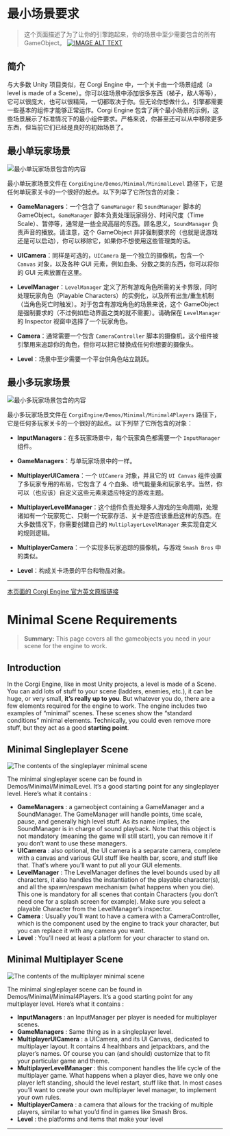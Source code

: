 # 最小场景要求

> 这个页面描述了为了让你的引擎跑起来，你的场景中至少需要包含的所有 GameObject。
[![IMAGE ALT TEXT](http://img.youtube.com/vi/KTkw6N-361s/0.jpg)](https://www.youtube.com/embed/KTkw6N-361s "Corgi Engine Tutorial : Minimal Scene")
## 简介

与大多数 Unity 项目类似，在 Corgi Engine 中，一个关卡由一个场景组成（a level is made of a Scene）。你可以往场景中添加很多东西（梯子，敌人等等），它可以很庞大，也可以很精简，一切都取决于你。但无论你想做什么，引擎都需要一些基本的组件才能够正常运作。Corgi Engine 包含了两个最小场景的示例，这些场景展示了标准情况下的最小组件要求。严格来说，你甚至还可以从中移除更多东西，但当前它们已经是良好的初始场景了。

## 最小单玩家场景

![最小单玩家场景包含的内容](media/15004623902260.jpg)

最小单玩家场景文件在 `CorgiEngine/Demos/Minimal/MinimalLevel` 路径下，它是任何单玩家关卡的一个很好的起点。以下列举了它所包含的对象：

* **GameManagers**：一个包含了 `GameManager` 和 `SoundManager` 脚本的 GameObject。`GameManager` 脚本负责处理玩家得分、时间尺度（Time Scale）、暂停等，通常是一些全局高层的东西。顾名思义，`SoundManager` 负责声音的播放。请注意，这个 GameObject 并非强制要求的（也就是说游戏还是可以启动），你可以移除它，如果你不想使用这些管理类的话。

* **UICamera**：同样是可选的，`UICamera` 是一个独立的摄像机，包含一个 `Canvas` 对象，以及各种 GUI 元素，例如血条、分数之类的东西，你可以将你的 GUI 元素放置在这里。

* **LevelManager**：`LevelManager` 定义了所有游戏角色所需的关卡界限，同时处理玩家角色（Playable Characters）的实例化，以及所有出生/重生机制（当角色死亡时触发）。对于包含有游戏角色的场景来说，这个 GameObject 是强制要求的（不过例如启动界面之类的就不需要）。请确保在 `LevelManager` 的 Inspector 视窗中选择了一个玩家角色。

* **Camera**：通常需要一个包含 `CameraController` 脚本的摄像机，这个组件被引擎用来追踪你的角色，但你可以把它替换成任何你想要的摄像头。

* **Level**：场景中至少需要一个平台供角色站立跳跃。

## 最小多玩家场景

![最小多玩家场景包含的内容](media/15004625009334.jpg)

最小多玩家场景文件在 `CorgiEngine/Demos/Minimal/Minimal4Players` 路径下，它是任何多玩家关卡的一个很好的起点。以下列举了它所包含的对象：

* **InputManagers**：在多玩家场景中，每个玩家角色都需要一个 `InputManager` 组件。

* **GameManagers**：与单玩家场景中的一样。

* **MultiplayerUICamera**：一个 `UICamera` 对象，并且它的 `UI Canvas` 组件设置了多玩家专用的布局，它包含了 4 个血条、喷气能量条和玩家名字。当然，你可以（也应该）自定义这些元素来适应特定的游戏主题。

* **MultiplayerLevelManager**：这个组件负责处理多人游戏的生命周期，处理诸如有一个玩家死亡、只剩一个玩家存活、关卡是否应该重启这样的东西。在大多数情况下，你需要创建自己的 `MultiplayerLevelManager` 来实现自定义的规则逻辑。

* **MultiplayerCamera**：一个实现多玩家追踪的摄像机，与游戏 `Smash Bros` 中的类似。

* **Level**：构成关卡场景的平台和物品对象。

-------

[本页面的 Corgi Engine 官方英文原版链接](http://corgi-engine-docs.moremountains.com/minimal-scene-requirements.html)

# Minimal Scene Requirements

> **Summary:** This page covers all the gameobjects you need in your scene for the engine to work.

## Introduction

In the Corgi Engine, like in most Unity projects, a level is made of a Scene. You can add lots of stuff to your scene (ladders, enemies, etc.), it can be huge, or very small, **it’s really up to you**. But whatever you do, there are a few elements required for the engine to work. The engine includes two examples of “minimal” scenes. These scenes show the “standard conditions” minimal elements. Technically, you could even remove more stuff, but they act as a good **starting point**.

## Minimal Singleplayer Scene

![The contents of the singleplayer minimal scene](media/15004623902260.jpg)

The minimal singleplayer scene can be found in Demos/Minimal/MinimalLevel. It’s a good starting point for any singleplayer level. Here’s what it contains :

* **GameManagers** : a gameobject containing a GameManager and a SoundManager. The GameManager will handle points, time scale, pause, and generally high level stuff. As its name implies, the SoundManager is in charge of sound playback. Note that this object is not mandatory (meaning the game will still start), you can remove it if you don’t want to use these managers.
* **UICamera** : also optional, the UI camera is a separate camera, complete with a canvas and various GUI stuff like health bar, score, and stuff like that. That’s where you’ll want to put all your GUI elements.
* **LevelManager** : The LevelManager defines the level bounds used by all characters, it also handles the instantiation of the playable character(s), and all the spawn/respawn mechanism (what happens when you die). This one is mandatory for all scenes that contain Characters (you don’t need one for a splash screen for example). Make sure you select a playable Character from the LevelManager’s inspector.
* **Camera** : Usually you’ll want to have a camera with a CameraController, which is the component used by the engine to track your character, but you can replace it with any camera you want.
* **Level** : You’ll need at least a platform for your character to stand on.

## Minimal Multiplayer Scene

![The contents of the multiplayer minimal scene](media/15004625009334.jpg)

The minimal singleplayer scene can be found in Demos/Minimal/Minimal4Players. It’s a good starting point for any multiplayer level. Here’s what it contains :

* **InputManagers** : an InputManager per player is needed for multiplayer scenes.
* **GameManagers** : Same thing as in a singleplayer level.
* **MultiplayerUICamera** : a UICamera, and its UI Canvas, dedicated to multiplayer layout. It contains 4 healthbars and jetpackbars, and the player’s names. Of course you can (and should) customize that to fit your particular game and theme.
* **MultiplayerLevelManager** : this component handles the life cycle of the multiplayer game. What happens when a player dies, have we only one player left standing, should the level restart, stuff like that. In most cases you’ll want to create your own multiplayer level manager, to implement your own rules.
* **MultiplayerCamera** : a camera that allows for the tracking of multiple players, similar to what you’d find in games like Smash Bros.
* **Level** : the platforms and items that make your level

-------


